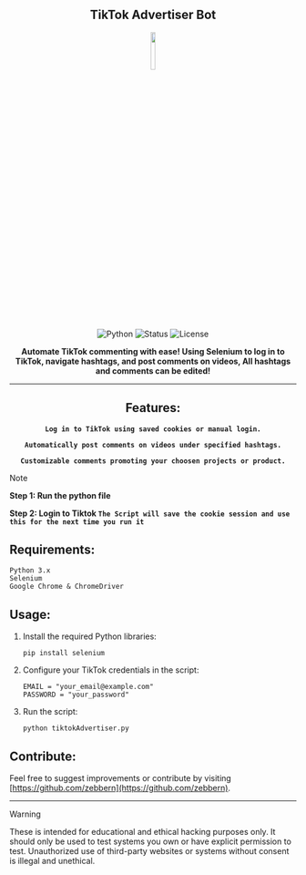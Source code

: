 
<div align="center">
   
## TikTok Advertiser Bot
   
   <a href="https://github.com/zebbern/Tiktok-Advertiser">
      <img src="https://www.edigitalagency.com.au/wp-content/uploads/TikTok-icon-glyph.png" width="13%">
   </a>

![Python](https://img.shields.io/badge/Python-3.x-blue)
![Status](https://img.shields.io/badge/Status-Active-green)
![License](https://img.shields.io/badge/License-MIT-brightgreen)

**Automate TikTok commenting with ease! Using Selenium to log in to TikTok, navigate hashtags, and post comments on videos, All hashtags and comments can be edited!**

---

## Features:
**`Log in to TikTok using saved cookies or manual login.`**

**`Automatically post comments on videos under specified hashtags.`**

**`Customizable comments promoting your choosen projects or product.`**

</div>

> [!Note]
> **Step 1: Run the python file**
> 
> **Step 2: Login to Tiktok `The Script will save the cookie session and use this for the next time you run it`**

## Requirements:
```
Python 3.x
Selenium
Google Chrome & ChromeDriver
```

## Usage:
1. Install the required Python libraries:
   ```
   pip install selenium
   ```
2. Configure your TikTok credentials in the script:
   ```
   EMAIL = "your_email@example.com"
   PASSWORD = "your_password"
   ```
3. Run the script:
   ```
   python tiktokAdvertiser.py
   ```


## Contribute:
Feel free to suggest improvements or contribute by visiting [https://github.com/zebbern](https://github.com/zebbern).

<hr>

> [!WARNING]  
> These is intended for educational and ethical hacking purposes only. It should only be used to test systems you own or have explicit permission to test. Unauthorized use of third-party websites or systems without consent is illegal and unethical.

